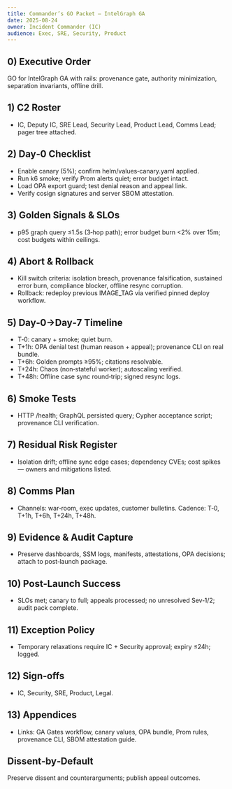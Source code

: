 ```yaml
---
title: Commander’s GO Packet — IntelGraph GA
date: 2025-08-24
owner: Incident Commander (IC)
audience: Exec, SRE, Security, Product
---
```


## 0) Executive Order
GO for IntelGraph GA with rails: provenance gate, authority minimization, separation invariants, offline drill.

## 1) C2 Roster
- IC, Deputy IC, SRE Lead, Security Lead, Product Lead, Comms Lead; pager tree attached.

## 2) Day‑0 Checklist
- Enable canary (5%); confirm helm/values‑canary.yaml applied.
- Run k6 smoke; verify Prom alerts quiet; error budget intact.
- Load OPA export guard; test denial reason and appeal link.
- Verify cosign signatures and server SBOM attestation.

## 3) Golden Signals & SLOs
- p95 graph query ≤1.5s (3‑hop path); error budget burn <2% over 15m; cost budgets within ceilings.

## 4) Abort & Rollback
- Kill switch criteria: isolation breach, provenance falsification, sustained error burn, compliance blocker, offline resync corruption.
- Rollback: redeploy previous IMAGE_TAG via verified pinned deploy workflow.

## 5) Day‑0→Day‑7 Timeline
- T‑0: canary + smoke; quiet burn.
- T+1h: OPA denial test (human reason + appeal); provenance CLI on real bundle.
- T+6h: Golden prompts ≥95%; citations resolvable.
- T+24h: Chaos (non‑stateful worker); autoscaling verified.
- T+48h: Offline case sync round‑trip; signed resync logs.

## 6) Smoke Tests
- HTTP /health; GraphQL persisted query; Cypher acceptance script; provenance CLI verification.

## 7) Residual Risk Register
- Isolation drift; offline sync edge cases; dependency CVEs; cost spikes — owners and mitigations listed.

## 8) Comms Plan
- Channels: war‑room, exec updates, customer bulletins. Cadence: T‑0, T+1h, T+6h, T+24h, T+48h.

## 9) Evidence & Audit Capture
- Preserve dashboards, SSM logs, manifests, attestations, OPA decisions; attach to post‑launch package.

## 10) Post‑Launch Success
- SLOs met; canary to full; appeals processed; no unresolved Sev‑1/2; audit pack complete.

## 11) Exception Policy
- Temporary relaxations require IC + Security approval; expiry ≤24h; logged.

## 12) Sign‑offs
- IC, Security, SRE, Product, Legal.

## 13) Appendices
- Links: GA Gates workflow, canary values, OPA bundle, Prom rules, provenance CLI, SBOM attestation guide.

## Dissent‑by‑Default
Preserve dissent and counterarguments; publish appeal outcomes.

